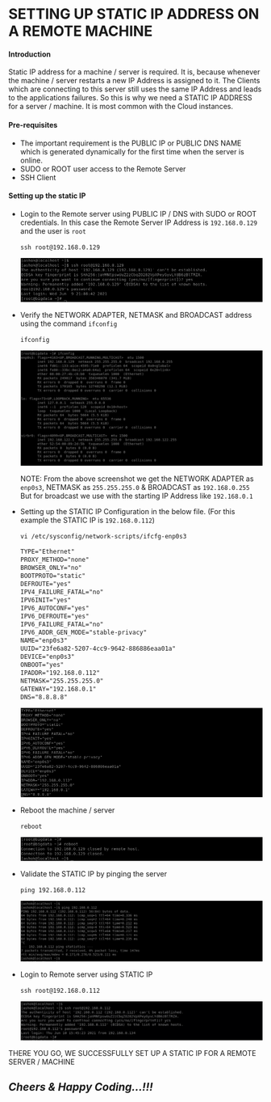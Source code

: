 # SETTING UP STATIC IP ADDRESS ON A REMOTE MACHINE

#### Introduction

Static IP address for a machine / server is required. It is, because whenever the machine / server restarts a new IP Address is assigned to it. The Clients which are connecting to this server still uses the same IP Address and leads to the applications failures. So this is why we need a STATIC IP ADDRESS for a server / machine. It is most common with the Cloud instances.

#### Pre-requisites

- The important requirement is the PUBLIC IP or PUBLIC DNS NAME which is generated dynamically for the first time when the server is online.
- SUDO or ROOT user access to the Remote Server
- SSH Client

#### Setting up the static IP

- Login to the Remote server using PUBLIC IP / DNS with SUDO or ROOT credentials. In this case the Remote Server IP Address is `192.168.0.129` and the user is `root`

    `ssh root@192.168.0.129`

    <img src="Screenshots/StaticIP_SSHRemoteServer.png">  

- Verify the NETWORK ADAPTER, NETMASK and BROADCAST address using the command `ifconfig`

    `ifconfig`

    <img src="Screenshots/StaticIP_Ifconfig.png">

    NOTE: From the above screenshot we get the NETWORK ADAPTER as `enp0s3`, NETMASK as `255.255.255.0` & BROADCAST as `192.168.0.255` But for broadcast we use with the starting IP Address like `192.168.0.1`

- Setting up the STATIC IP Configuration in the below file. (For this example the STATIC IP is `192.168.0.112`)

    `vi /etc/sysconfig/network-scripts/ifcfg-enp0s3`

  ```
  TYPE="Ethernet"
  PROXY_METHOD="none"
  BROWSER_ONLY="no"
  BOOTPROTO="static"
  DEFROUTE="yes"
  IPV4_FAILURE_FATAL="no"
  IPV6INIT="yes"
  IPV6_AUTOCONF="yes"
  IPV6_DEFROUTE="yes"
  IPV6_FAILURE_FATAL="no"
  IPV6_ADDR_GEN_MODE="stable-privacy"
  NAME="enp0s3"
  UUID="23fe6a82-5207-4cc9-9642-886886eaa01a"
  DEVICE="enp0s3"
  ONBOOT="yes"
  IPADDR="192.168.0.112"
  NETMASK="255.255.255.0"
  GATEWAY="192.168.0.1"
  DNS="8.8.8.8"
  ```

  <img src="Screenshots/StaticIPConfiguration.png">

- Reboot the machine / server

  `reboot`

  <img src="Screenshots/StaticIP_Reboot.png">

- Validate the STATIC IP by pinging the server

  `ping 192.168.0.112`

  <img src="Screenshots/CheckStaticIP.png">

- Login to Remote server using STATIC IP

  `ssh root@192.168.0.112`

  <img src="Screenshots/SSH_With_StaticIP.png">

THERE YOU GO, WE SUCCESSFULLY SET UP A STATIC IP FOR A REMOTE SERVER / MACHINE

## ***Cheers & Happy Coding...!!!***